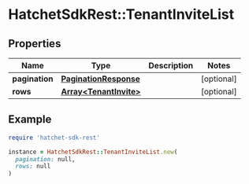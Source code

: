 # HatchetSdkRest::TenantInviteList

## Properties

| Name | Type | Description | Notes |
| ---- | ---- | ----------- | ----- |
| **pagination** | [**PaginationResponse**](PaginationResponse.md) |  | [optional] |
| **rows** | [**Array&lt;TenantInvite&gt;**](TenantInvite.md) |  | [optional] |

## Example

```ruby
require 'hatchet-sdk-rest'

instance = HatchetSdkRest::TenantInviteList.new(
  pagination: null,
  rows: null
)
```

